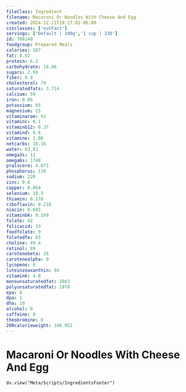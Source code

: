 ```yaml
---
fileClass: Ingredient
filename: Macaroni Or Noodles With Cheese And Egg
created: 2024-12-21T19:27:02-06:00
cssclasses: ['nutFact']
servings: ['Default | 100g','1 cup | 230']
id: 786148
foodgroup: Prepared Meals
calories: 187
fat: 9.62
protein: 6.2
carbohydrate: 18.96
sugars: 2.99
fiber: 0.8
cholesterol: 79
saturatedfats: 3.714
calcium: 59
iron: 0.86
potassium: 65
magnesium: 15
vitaminarae: 91
vitaminc: 0.1
vitaminb12: 0.37
vitamind: 0.6
vitamine: 1.08
netcarbs: 18.16
water: 63.83
omega3s: 11
omega6s: 1748
pralscore: 4.871
phosphorus: 118
sodium: 220
zinc: 0.6
copper: 0.064
selenium: 18.3
thiamin: 0.178
riboflavin: 0.218
niacin: 0.685
vitaminb6: 0.169
folate: 42
folicacid: 33
foodfolate: 9
folatedfe: 65
choline: 49.4
retinol: 89
carotenebeta: 26
carotenealpha: 0
lycopene: 0
luteinzeaxanthin: 94
vitamink: 4.8
monounsaturatedfat: 2863
polyunsaturatedfat: 1970
epa: 0
dpa: 1
dha: 10
alcohol: 0
caffeine: 0
theobromine: 0
200calorieweight: 106.952
---
```


# Macaroni Or Noodles With Cheese And Egg

```dataviewjs
dv.view("Meta/Scripts/IngredientsFooter")
```